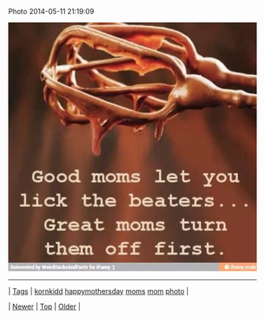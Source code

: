 <!--
title: Photo 2014-05-11 21
date: 2020-06-28T15:27:00.287Z
tags: kornkidd, happymothersday, moms, mom, photo
-->


Photo 2014-05-11 21:19:09

![](85458688584-0.jpg)

<!--BOTTOM-POST-NAVIGATION-->
---

| [Tags](tags.md) | [kornkidd](tag-kornkidd.md) [happymothersday](tag-happymothersday.md) [moms](tag-moms.md) [mom](tag-mom.md) [photo](tag-photo.md) |

| [Newer](85457751369.md) | [Top](index.md) | [Older](85515835317.md) |